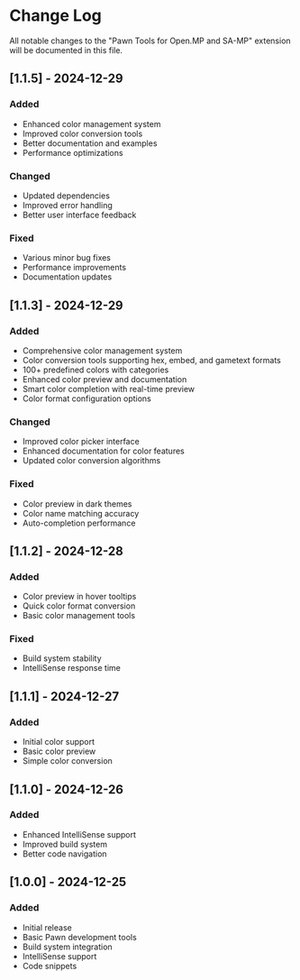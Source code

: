 # Change Log

All notable changes to the "Pawn Tools for Open.MP and SA-MP" extension will be documented in this file.

## [1.1.5] - 2024-12-29
### Added
- Enhanced color management system
- Improved color conversion tools
- Better documentation and examples
- Performance optimizations

### Changed
- Updated dependencies
- Improved error handling
- Better user interface feedback

### Fixed
- Various minor bug fixes
- Performance improvements
- Documentation updates

## [1.1.3] - 2024-12-29
### Added
- Comprehensive color management system
- Color conversion tools supporting hex, embed, and gametext formats
- 100+ predefined colors with categories
- Enhanced color preview and documentation
- Smart color completion with real-time preview
- Color format configuration options

### Changed
- Improved color picker interface
- Enhanced documentation for color features
- Updated color conversion algorithms

### Fixed
- Color preview in dark themes
- Color name matching accuracy
- Auto-completion performance

## [1.1.2] - 2024-12-28
### Added
- Color preview in hover tooltips
- Quick color format conversion
- Basic color management tools

### Fixed
- Build system stability
- IntelliSense response time

## [1.1.1] - 2024-12-27
### Added
- Initial color support
- Basic color preview
- Simple color conversion

## [1.1.0] - 2024-12-26
### Added
- Enhanced IntelliSense support
- Improved build system
- Better code navigation

## [1.0.0] - 2024-12-25
### Added
- Initial release
- Basic Pawn development tools
- Build system integration
- IntelliSense support
- Code snippets
